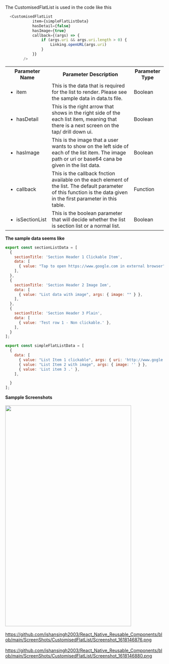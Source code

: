 The CustomisedFlatList is used in the code like this <br/>
```typescript
  <CustomisedFlatList
            item={simpleFlatListData}
            hasDetail={false}
            hasImage={true}
            callback={(args) => {
                if (args.uri && args.uri.length > 0) {
                    Linking.openURL(args.uri)
                }
            }}
        />
```
  
<table>
  <th>Parameter Name</th>
  <th>Parameter Description</th>
  <th>Parameter Type</th>
  <tr>
    <td><ul><li>item</li></ul></td>
    <td>This is the data that is required for the list to render. Please see the sample data in data.ts file.</td>
    <td> Boolean</td>
  </tr>
  <tr>
    <td><ul><li>hasDetail</li></ul></td>
    <td>This is the right arrow that shows in the right side of the each list item, meaning that there is a next screen on the tap/ drill down ui.</td>
    <td> Boolean</td>
  </tr>
  <tr>
    <td><ul><li>hasImage</li></ul></td>
    <td>This is the image that a user wants to show on the left side of each of the list item. The image path or uri or base64 cana be given in the list data.</td>
    <td> Boolean</td>
  </tr>
  <tr>
    <td><ul><li>callback</li></ul></td>
    <td>This is the callback fnction available on the each element of the list. The default parameter of this function is the data given in the first parameter in this table.</td>
    <td> Function</td>
  </tr>
  <tr>
    <td><ul><li>isSectionList</li></ul></td>
    <td>This is the boolean parameter that will decide whether the list is section list or a normal list.</td>
    <td> Boolean</td>
  </tr>
 </table>

<b>The sample data seems like</b>

```javascript
export const sectionListData = [
  {
    sectionTitle: 'Section Header 1 Clickable Item',
    data: [
      { value: "Tap to open https://www.google.com in external browser", args: { uri: 'http://www.gogle.com' } },
    ],
  },
  {
    sectionTitle: 'Section Header 2 Image Iem',
    data: [
      { value: "List data with image", args: { image: "" } },
    ],
  },
  {
    sectionTitle: 'Section Header 3 Plain',
    data: [
      { value: 'Test row 1 - Non clickable.' },
    ],
  }
];

export const simpleFlatListData = [
  {
    data: [
      { value: "List Item 1 clickable", args: { uri: 'http://www.gogle.com' } },
      { value: "List Item 2 with image", args: { image: '' } },
      { value: 'List item 3 .' },
    ],

  }
];
```

<b>Sampple Screenshots</b>
</br>
</br>
<image src="https://github.com/ishansingh2003/React_Native_Reusable_Components/blob/main/ScreenShots/CustomisedFlatList/Screenshot_1618146873.png" height="700"  width="400"/>
</br>
</br>
https://github.com/ishansingh2003/React_Native_Reusable_Components/blob/main/ScreenShots/CustomisedFlatList/Screenshot_1618146876.png
</br>
</br>
https://github.com/ishansingh2003/React_Native_Reusable_Components/blob/main/ScreenShots/CustomisedFlatList/Screenshot_1618146880.png

